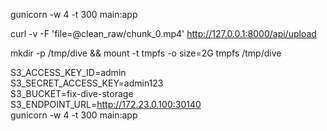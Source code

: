 
gunicorn -w 4 -t 300 main:app

curl -v -F 'file=@clean_raw/chunk_0.mp4' http://127.0.0.1:8000/api/upload

mkdir -p /tmp/dive && mount -t tmpfs -o size=2G tmpfs /tmp/dive

S3_ACCESS_KEY_ID=admin \
S3_SECRET_ACCESS_KEY=admin123 \
S3_BUCKET=fix-dive-storage \
S3_ENDPOINT_URL=http://172.23.0.100:30140 \
gunicorn -w 4 -t 300 main:app
